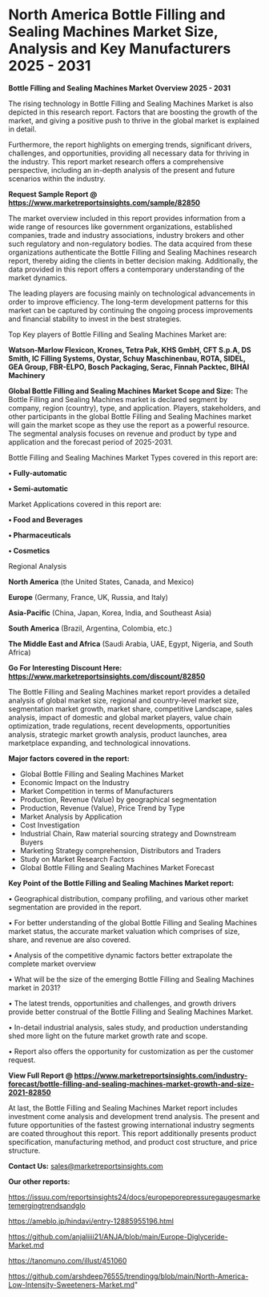 # North America Bottle Filling and Sealing Machines Market Size, Analysis and Key Manufacturers 2025 - 2031

<Strong> Bottle Filling and Sealing Machines Market Overview 2025 - 2031</strong>

The rising technology in Bottle Filling and Sealing Machines Market is also depicted in this research report. Factors that are boosting the growth of the market, and giving a positive push to thrive in the global market is explained in detail.

Furthermore, the report highlights on emerging trends, significant drivers, challenges, and opportunities, providing all necessary data for thriving in the industry. This report market research offers a comprehensive perspective, including an in-depth analysis of the present and future scenarios within the industry.

<strong>Request Sample Report @ <a href=https://www.marketreportsinsights.com/sample/82850>https://www.marketreportsinsights.com/sample/82850</a></strong>

The market overview included in this report provides information from a wide range of resources like government organizations, established companies, trade and industry associations, industry brokers and other such regulatory and non-regulatory bodies. The data acquired from these organizations authenticate the Bottle Filling and Sealing Machines research report, thereby aiding the clients in better decision making. Additionally, the data provided in this report offers a contemporary understanding of the market dynamics.

The leading players are focusing mainly on technological advancements in order to improve efficiency. The long-term development patterns for this market can be captured by continuing the ongoing process improvements and financial stability to invest in the best strategies.

Top Key players of Bottle Filling and Sealing Machines Market are:

<strong>Watson-Marlow Flexicon, Krones, Tetra Pak, KHS GmbH, CFT S.p.A, DS Smith, IC Filling Systems, Oystar, Schuy Maschinenbau, ROTA, SIDEL, GEA Group, FBR-ELPO, Bosch Packaging, Serac, Finnah Packtec, BIHAI Machinery</strong>

<strong><b>Global Bottle Filling and Sealing Machines Market Scope and Size:</b></strong>
The Bottle Filling and Sealing Machines market is declared segment by company, region (country), type, and application. Players, stakeholders, and other participants in the global Bottle Filling and Sealing Machines market will gain the market scope as they use the report as a powerful resource. The segmental analysis focuses on revenue and product by type and application and the forecast period of 2025-2031.

Bottle Filling and Sealing Machines Market Types covered in this report are:

<strong>• Fully-automatic

• Semi-automatic</strong>

Market Applications covered in this report are:

<strong>• Food and Beverages

• Pharmaceuticals

• Cosmetics</strong> 

Regional Analysis

<strong>North America</strong> (the United States, Canada, and Mexico)

<strong>Europe</strong> (Germany, France, UK, Russia, and Italy)

<strong>Asia-Pacific</strong> (China, Japan, Korea, India, and Southeast Asia)

<strong>South America</strong> (Brazil, Argentina, Colombia, etc.)

<strong>The Middle East and Africa</strong> (Saudi Arabia, UAE, Egypt, Nigeria, and South Africa)

<strong>Go For Interesting Discount Here: <a href=https://www.marketreportsinsights.com/discount/82850>https://www.marketreportsinsights.com/discount/82850</a></strong>

The Bottle Filling and Sealing Machines market report provides a detailed analysis of global market size, regional and country-level market size, segmentation market growth, market share, competitive Landscape, sales analysis, impact of domestic and global market players, value chain optimization, trade regulations, recent developments, opportunities analysis, strategic market growth analysis, product launches, area marketplace expanding, and technological innovations.

<strong><b>Major factors covered in the report:</b></strong>
<ul>
  <li>Global Bottle Filling and Sealing Machines Market </li>
  <li>Economic Impact on the Industry</li>
  <li>Market Competition in terms of Manufacturers</li>
  <li>Production, Revenue (Value) by geographical segmentation</li>
  <li>Production, Revenue (Value), Price Trend by Type</li>
  <li>Market Analysis by Application</li>
  <li>Cost Investigation</li>
  <li>Industrial Chain, Raw material sourcing strategy and Downstream Buyers</li>
  <li>Marketing Strategy comprehension, Distributors and Traders</li>
  <li>Study on Market Research Factors</li>
  <li>Global Bottle Filling and Sealing Machines Market Forecast</li>
</ul>

<strong><b>Key Point of the Bottle Filling and Sealing Machines Market report:</b></strong>

• Geographical distribution, company profiling, and various other market segmentation are provided in the report.

• For better understanding of the global Bottle Filling and Sealing Machines market status, the accurate market valuation which comprises of size, share, and revenue are also covered.

• Analysis of the competitive dynamic factors better extrapolate the complete market overview

• What will be the size of the emerging Bottle Filling and Sealing Machines market in 2031?

• The latest trends, opportunities and challenges, and growth drivers provide better construal of the Bottle Filling and Sealing Machines Market.

• In-detail industrial analysis, sales study, and production understanding shed more light on the future market growth rate and scope.

• Report also offers the opportunity for customization as per the customer request.

<strong><b>View Full Report @ <a href=https://www.marketreportsinsights.com/industry-forecast/bottle-filling-and-sealing-machines-market-growth-and-size-2021-82850>https://www.marketreportsinsights.com/industry-forecast/bottle-filling-and-sealing-machines-market-growth-and-size-2021-82850</a></b></strong>


At last, the Bottle Filling and Sealing Machines Market report includes investment come analysis and development trend analysis. The present and future opportunities of the fastest growing international industry segments are coated throughout this report. This report additionally presents product specification, manufacturing method, and product cost structure, and price structure.

<strong>Contact Us:</strong>
sales@marketreportsinsights.com

<strong>Our other reports:</strong>

<a href=https://issuu.com/reportsinsights24/docs/europeporepressuregaugesmarketemergingtrendsandglo>https://issuu.com/reportsinsights24/docs/europeporepressuregaugesmarketemergingtrendsandglo</a>

<a href=https://ameblo.jp/hindavi/entry-12885955196.html>https://ameblo.jp/hindavi/entry-12885955196.html</a>

<a href=https://github.com/anjaliiii21/ANJA/blob/main/Europe-Diglyceride-Market.md>https://github.com/anjaliiii21/ANJA/blob/main/Europe-Diglyceride-Market.md</a>

<a href=https://tanomuno.com/illust/451060>https://tanomuno.com/illust/451060</a>

<a href=https://github.com/arshdeep76555/trendingg/blob/main/North-America-Low-Intensity-Sweeteners-Market.md>https://github.com/arshdeep76555/trendingg/blob/main/North-America-Low-Intensity-Sweeteners-Market.md</a>"
